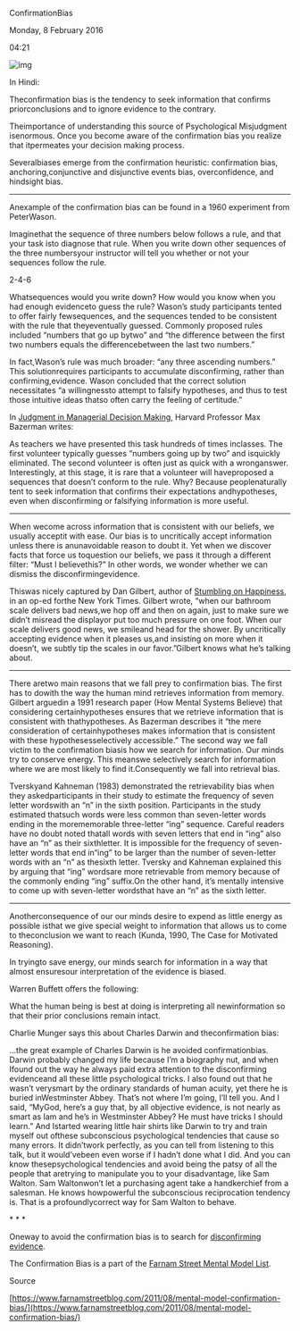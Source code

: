 ConfirmationBias

Monday, 8 February 2016

04:21

![img](file:////Users/kchandra/Library/Group%20Containers/UBF8T346G9.Office/msoclip1/01/984E0AF0-7334-EE4B-8398-D47A96EED3DB.png)

In Hindi:  

Theconfirmation bias is the tendency to seek information that confirms priorconclusions and to ignore evidence to the contrary.

Theimportance of understanding this source of Psychological Misjudgment isenormous. Once you become aware of the confirmation bias you realize that itpermeates your decision making process.

Severalbiases emerge from the confirmation heuristic: confirmation bias, anchoring,conjunctive and disjunctive events bias, overconfidence, and hindsight bias.

***

Anexample of the confirmation bias can be found in a 1960 experiment from PeterWason.

Imaginethat the sequence of three numbers below follows a rule, and that your task isto diagnose that rule. When you write down other sequences of the three numbersyour instructor will tell you whether or not your sequences follow the rule.

2-4-6

Whatsequences would you write down? How would you know when you had enough evidenceto guess the rule? Wason’s study participants tented to offer fairly fewsequences, and the sequences tended to be consistent with the rule that theyeventually guessed. Commonly proposed rules included “numbers that go up bytwo” and “the difference between the first two numbers equals the differencebetween the last two numbers.”

In fact,Wason’s rule was much broader: “any three ascending numbers.” This solutionrequires participants to accumulate disconfirming, rather than confirming,evidence. Wason concluded that the correct solution necessitates “a willingnessto attempt to falsify hypotheses, and thus to test those intuitive ideas thatso often carry the feeling of certitude.”

In [Judgment in Managerial Decision Making](http://www.amazon.com/Judgment-Managerial-Decision-Making-Bazerman/dp/0470049456?ie=UTF8&tag=farnamstreet-20&link_code=btl&camp=213689&creative=392969), Harvard Professor Max Bazerman writes:

As teachers we have presented this task hundreds of times inclasses. The first volunteer typically guesses “numbers going up by two” and isquickly eliminated. The second volunteer is often just as quick with a wronganswer. Interestingly, at this stage, it is rare that a volunteer will haveproposed a sequences that doesn’t conform to the rule. Why? Because peoplenaturally tent to seek information that confirms their expectations andhypotheses, even when disconfirming or falsifying information is more useful.

***

When wecome across information that is consistent with our beliefs, we usually acceptit with ease. Our bias is to uncritically accept information unless there is anunavoidable reason to doubt it. Yet when we discover facts that force us toquestion our beliefs, we pass it through a different filter: “Must I believethis?” In other words, we wonder whether we can dismiss the disconfirmingevidence.

Thiswas nicely captured by Dan Gilbert, author of [Stumbling on Happiness](http://www.amazon.com/Stumbling-Happiness-Daniel-Gilbert/dp/1400077427?ie=UTF8&tag=farnamstreet-20&link_code=btl&camp=213689&creative=392969), in an op-ed forthe New York Times. Gilbert wrote, “when our bathroom scale delivers bad news,we hop off and then on again, just to make sure we didn’t misread the displayor put too much pressure on one foot. When our scale delivers good news, we smileand head for the shower. By uncritically accepting evidence when it pleases us,and insisting on more when it doesn’t, we subtly tip the scales in our favor.”Gilbert knows what he’s talking about.

***

There aretwo main reasons that we fall prey to confirmation bias. The first has to dowith the way the human mind retrieves information from memory. Gilbert arguedin a 1991 research paper (How Mental Systems Believe) that considering certainhypotheses ensures that we retrieve information that is consistent with thathypotheses. As Bazerman describes it “the mere consideration of certainhypotheses makes information that is consistent with these hypothesesselectively accessible.” The second way we fall victim to the confirmation biasis how we search for information. Our minds try to conserve energy. This meanswe selectively search for information where we are most likely to find it.Consequently we fall into retrieval bias.

Tverskyand Kahneman (1983) demonstrated the retrievability bias when they askedparticipants in their study to estimate the frequency of seven letter wordswith an “n” in the sixth position. Participants in the study estimated thatsuch words were less common than seven-letter words ending in the morememorable three-letter “ing” sequence. Careful readers have no doubt noted thatall words with seven letters that end in “ing” also have an “n” as their sixthletter. It is impossible for the frequency of seven-letter words that end in“ing” to be larger than the number of seven-letter words with an “n” as thesixth letter. Tversky and Kahneman explained this by arguing that “ing” wordsare more retrievable from memory because of the commonly ending “ing” suffix.On the other hand, it’s mentally intensive to come up with seven-letter wordsthat have an “n” as the sixth letter.

***

Anotherconsequence of our our minds desire to expend as little energy as possible isthat we give special weight to information that allows us to come to theconclusion we want to reach (Kunda, 1990, The Case for Motivated Reasoning).

In tryingto save energy, our minds search for information in a way that almost ensuresour interpretation of the evidence is biased.

Warren Buffett offers the following: 

What the human being is best at doing is interpreting all newinformation so that their prior conclusions remain intact.

Charlie Munger says this about Charles Darwin and theconfirmation bias: 

…the great example of Charles Darwin is he avoided confirmationbias. Darwin probably changed my life because I’m a biography nut, and when Ifound out the way he always paid extra attention to the disconfirming evidenceand all these little psychological tricks. I also found out that he wasn’t verysmart by the ordinary standards of human acuity, yet there he is buried inWestminster Abbey. That’s not where I’m going, I’ll tell you. And I said, “MyGod, here’s a guy that, by all objective evidence, is not nearly as smart as Iam and he’s in Westminster Abbey? He must have tricks I should learn.” And Istarted wearing little hair shirts like Darwin to try and train myself out ofthese subconscious psychological tendencies that cause so many errors. It didn’twork perfectly, as you can tell from listening to this talk, but it would’vebeen even worse if I hadn’t done what I did. And you can know thesepsychological tendencies and avoid being the patsy of all the people that aretrying to manipulate you to your disadvantage, like Sam Walton. Sam Waltonwon’t let a purchasing agent take a handkerchief from a salesman. He knows howpowerful the subconscious reciprocation tendency is. That is a profoundlycorrect way for Sam Walton to behave.

\* * *

Oneway to avoid the confirmation bias  is to search for [disconfirming evidence](https://www.farnamstreetblog.com/2014/02/peter-cathcart-wason-falsification/).

The Confirmation Bias is a part of the [Farnam Street Mental Model List](https://www.farnamstreetblog.com/mental-models/).

 

Source

[https://www.farnamstreetblog.com/2011/08/mental-model-confirmation-bias/](https://www.farnamstreetblog.com/2011/08/mental-model-confirmation-bias/)